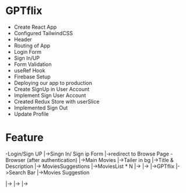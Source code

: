 # GPTflix
- Create React App
- Configured TailwindCSS
- Header
- Routing of App
- Login Form
- Sign In/UP
- Form Validation
- useRef Hook
- Firebase Setup
- Deploying our app to production
- Create SignUp in User Account
- Implement Sign User Account
- Created Redux Store with userSlice
- Implemented Sign Out
- Update Profile


# Feature
-Login/Sign UP
|->Singn In/ Sign ip Form
|->redirect to Browse Page
-Browser (after authentication)
|->Main Movies
    |->Tailer in bg
    |->Title & Description
    |-> MoviesSuggestions
    |->MoviesList * N
    |->
    |->
|->GPTflix
    |->Search Bar 
    |->Movies Suggestion  
    
|->
|->
|->